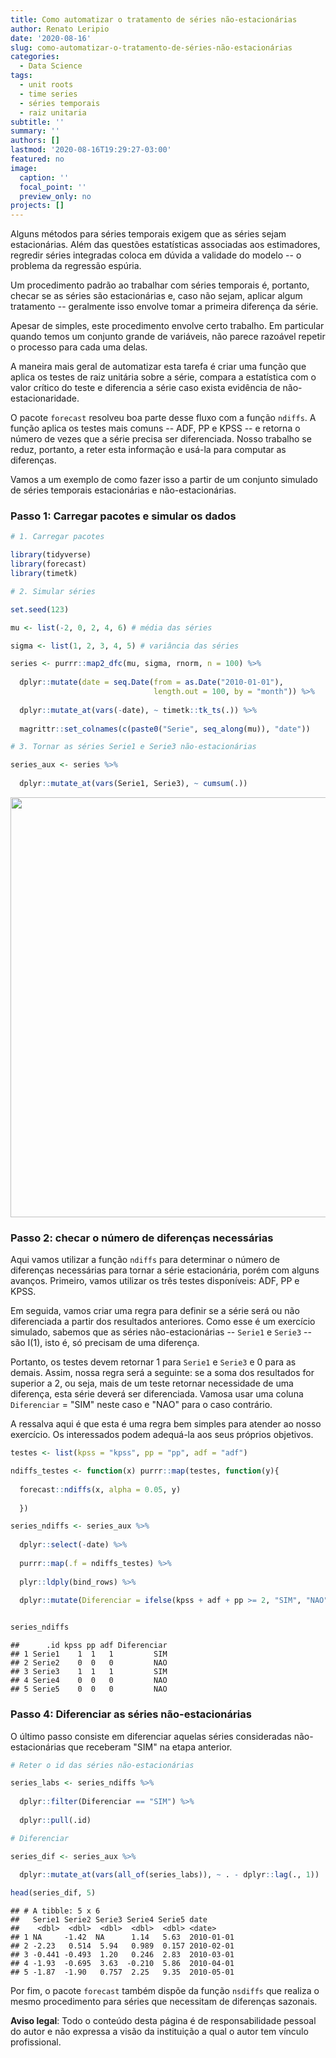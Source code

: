 ```yaml
---
title: Como automatizar o tratamento de séries não-estacionárias
author: Renato Leripio
date: '2020-08-16'
slug: como-automatizar-o-tratamento-de-séries-não-estacionárias
categories:
  - Data Science
tags:
  - unit roots
  - time series
  - séries temporais
  - raiz unitaria
subtitle: ''
summary: ''
authors: []
lastmod: '2020-08-16T19:29:27-03:00'
featured: no
image:
  caption: ''
  focal_point: ''
  preview_only: no
projects: []
---
```


Alguns métodos para séries temporais exigem que as séries sejam estacionárias. Além das questões estatísticas associadas aos estimadores, regredir séries integradas coloca em dúvida a validade do modelo -- o problema da regressão espúria. 

Um procedimento padrão ao trabalhar com séries temporais é, portanto, checar se as séries são estacionárias e, caso não sejam, aplicar algum tratamento -- geralmente isso envolve tomar a primeira diferença da série.

Apesar de simples, este procedimento envolve certo trabalho. Em particular quando temos um conjunto grande de variáveis, não parece razoável repetir o processo para cada uma delas. 

A maneira mais geral de automatizar esta tarefa é criar uma função que aplica os testes de raiz unitária sobre a série, compara a estatística com o valor crítico do teste e diferencia a série caso exista evidência de não-estacionaridade. 

O pacote `forecast` resolveu boa parte desse fluxo com a função `ndiffs`. A função aplica os testes mais comuns -- ADF, PP e KPSS -- e retorna o número de vezes que a série precisa ser diferenciada. Nosso trabalho se reduz, portanto, a reter esta informação e usá-la para computar as diferenças. 

Vamos a um exemplo de como fazer isso a partir de um conjunto simulado de séries temporais estacionárias e não-estacionárias.

### Passo 1: Carregar pacotes e simular os dados


```r
# 1. Carregar pacotes

library(tidyverse)
library(forecast)
library(timetk)

# 2. Simular séries

set.seed(123)

mu <- list(-2, 0, 2, 4, 6) # média das séries

sigma <- list(1, 2, 3, 4, 5) # variância das séries

series <- purrr::map2_dfc(mu, sigma, rnorm, n = 100) %>% 
  
  dplyr::mutate(date = seq.Date(from = as.Date("2010-01-01"), 
                                length.out = 100, by = "month")) %>%
  
  dplyr::mutate_at(vars(-date), ~ timetk::tk_ts(.)) %>%
  
  magrittr::set_colnames(c(paste0("Serie", seq_along(mu)), "date"))

# 3. Tornar as séries Serie1 e Serie3 não-estacionárias

series_aux <- series %>% 
  
  dplyr::mutate_at(vars(Serie1, Serie3), ~ cumsum(.))
```

<img src="/post/2020-08-16-como-automatizar-o-tratamento-de-séries-não-estacionárias_files/figure-html/graf-1.png" width="672" />

### Passo 2: checar o número de diferenças necessárias

Aqui vamos utilizar a função `ndiffs` para determinar o número de diferenças necessárias para tornar a série estacionária, porém com alguns avanços. Primeiro, vamos utilizar os três testes disponíveis: ADF, PP e KPSS. 

Em seguida, vamos criar uma regra para definir se a série será ou não diferenciada a partir dos resultados anteriores. Como esse é um exercício simulado, sabemos que as séries não-estacionárias -- `Serie1` e `Serie3` -- são I(1), isto é, só precisam de uma diferença. 

Portanto, os testes devem retornar 1 para `Serie1` e `Serie3` e 0 para as demais. Assim, nossa regra será a seguinte: se a soma dos resultados for superior a 2, ou seja, mais de um teste retornar necessidade de uma diferença, esta série deverá ser diferenciada. Vamosa usar uma coluna `Diferenciar` = "SIM" neste caso e "NAO" para o caso contrário.

A ressalva aqui é que esta é uma regra bem simples para atender ao nosso exercício. Os interessados podem adequá-la aos seus próprios objetivos.


```r
testes <- list(kpss = "kpss", pp = "pp", adf = "adf")

ndiffs_testes <- function(x) purrr::map(testes, function(y){
  
  forecast::ndiffs(x, alpha = 0.05, y)
  
  })

series_ndiffs <- series_aux %>%
  
  dplyr::select(-date) %>%
  
  purrr::map(.f = ndiffs_testes) %>%
  
  plyr::ldply(bind_rows) %>%
  
  dplyr::mutate(Diferenciar = ifelse(kpss + adf + pp >= 2, "SIM", "NAO"))


series_ndiffs
```

```
##      .id kpss pp adf Diferenciar
## 1 Serie1    1  1   1         SIM
## 2 Serie2    0  0   0         NAO
## 3 Serie3    1  1   1         SIM
## 4 Serie4    0  0   0         NAO
## 5 Serie5    0  0   0         NAO
```

### Passo 4: Diferenciar as séries não-estacionárias

O último passo consiste em diferenciar aquelas séries consideradas não-estacionárias que receberam "SIM" na etapa anterior.


```r
# Reter o id das séries não-estacionárias

series_labs <- series_ndiffs %>% 
  
  dplyr::filter(Diferenciar == "SIM") %>% 
  
  dplyr::pull(.id)

# Diferenciar 

series_dif <- series_aux %>% 
  
  dplyr::mutate_at(vars(all_of(series_labs)), ~ . - dplyr::lag(., 1))

head(series_dif, 5)
```

```
## # A tibble: 5 x 6
##   Serie1 Serie2 Serie3 Serie4 Serie5 date      
##    <dbl>  <dbl>  <dbl>  <dbl>  <dbl> <date>    
## 1 NA     -1.42  NA      1.14   5.63  2010-01-01
## 2 -2.23   0.514  5.94   0.989  0.157 2010-02-01
## 3 -0.441 -0.493  1.20   0.246  2.83  2010-03-01
## 4 -1.93  -0.695  3.63  -0.210  5.86  2010-04-01
## 5 -1.87  -1.90   0.757  2.25   9.35  2010-05-01
```

Por fim, o pacote `forecast` também dispõe da função `nsdiffs` que realiza o mesmo procedimento para séries que necessitam de diferenças sazonais.

**Aviso legal**: Todo o conteúdo desta página é de responsabilidade pessoal do autor e não expressa a visão da instituição a qual o autor tem vínculo profissional.
